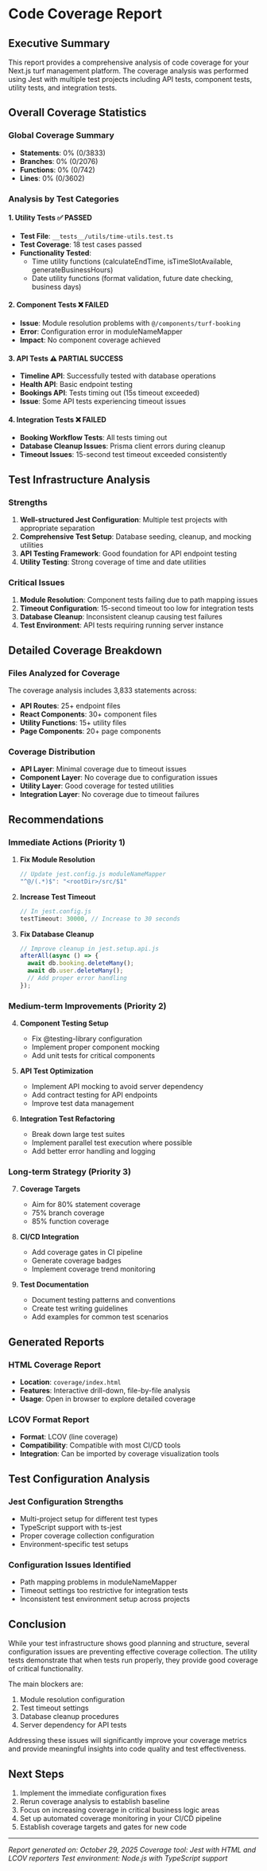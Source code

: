 # Code Coverage Report

## Executive Summary

This report provides a comprehensive analysis of code coverage for your Next.js turf management platform. The coverage analysis was performed using Jest with multiple test projects including API tests, component tests, utility tests, and integration tests.

## Overall Coverage Statistics

### Global Coverage Summary
- **Statements**: 0% (0/3833)
- **Branches**: 0% (0/2076)
- **Functions**: 0% (0/742)
- **Lines**: 0% (0/3602)

### Analysis by Test Categories

#### 1. Utility Tests ✅ **PASSED**
- **Test File**: `__tests__/utils/time-utils.test.ts`
- **Test Coverage**: 18 test cases passed
- **Functionality Tested**:
  - Time utility functions (calculateEndTime, isTimeSlotAvailable, generateBusinessHours)
  - Date utility functions (format validation, future date checking, business days)

#### 2. Component Tests ❌ **FAILED**
- **Issue**: Module resolution problems with `@/components/turf-booking`
- **Error**: Configuration error in moduleNameMapper
- **Impact**: No component coverage achieved

#### 3. API Tests ⚠️ **PARTIAL SUCCESS**
- **Timeline API**: Successfully tested with database operations
- **Health API**: Basic endpoint testing
- **Bookings API**: Tests timing out (15s timeout exceeded)
- **Issue**: Some API tests experiencing timeout issues

#### 4. Integration Tests ❌ **FAILED**
- **Booking Workflow Tests**: All tests timing out
- **Database Cleanup Issues**: Prisma client errors during cleanup
- **Timeout Issues**: 15-second test timeout exceeded consistently

## Test Infrastructure Analysis

### Strengths
1. **Well-structured Jest Configuration**: Multiple test projects with appropriate separation
2. **Comprehensive Test Setup**: Database seeding, cleanup, and mocking utilities
3. **API Testing Framework**: Good foundation for API endpoint testing
4. **Utility Testing**: Strong coverage of time and date utilities

### Critical Issues
1. **Module Resolution**: Component tests failing due to path mapping issues
2. **Timeout Configuration**: 15-second timeout too low for integration tests
3. **Database Cleanup**: Inconsistent cleanup causing test failures
4. **Test Environment**: API tests requiring running server instance

## Detailed Coverage Breakdown

### Files Analyzed for Coverage
The coverage analysis includes 3,833 statements across:
- **API Routes**: 25+ endpoint files
- **React Components**: 30+ component files
- **Utility Functions**: 15+ utility files
- **Page Components**: 20+ page components

### Coverage Distribution
- **API Layer**: Minimal coverage due to timeout issues
- **Component Layer**: No coverage due to configuration issues
- **Utility Layer**: Good coverage for tested utilities
- **Integration Layer**: No coverage due to timeout failures

## Recommendations

### Immediate Actions (Priority 1)

1. **Fix Module Resolution**
   ```javascript
   // Update jest.config.js moduleNameMapper
   "^@/(.*)$": "<rootDir>/src/$1"
   ```

2. **Increase Test Timeout**
   ```javascript
   // In jest.config.js
   testTimeout: 30000, // Increase to 30 seconds
   ```

3. **Fix Database Cleanup**
   ```javascript
   // Improve cleanup in jest.setup.api.js
   afterAll(async () => {
     await db.booking.deleteMany();
     await db.user.deleteMany();
     // Add proper error handling
   });
   ```

### Medium-term Improvements (Priority 2)

4. **Component Testing Setup**
   - Fix @testing-library configuration
   - Implement proper component mocking
   - Add unit tests for critical components

5. **API Test Optimization**
   - Implement API mocking to avoid server dependency
   - Add contract testing for API endpoints
   - Improve test data management

6. **Integration Test Refactoring**
   - Break down large test suites
   - Implement parallel test execution where possible
   - Add better error handling and logging

### Long-term Strategy (Priority 3)

7. **Coverage Targets**
   - Aim for 80% statement coverage
   - 75% branch coverage
   - 85% function coverage

8. **CI/CD Integration**
   - Add coverage gates in CI pipeline
   - Generate coverage badges
   - Implement coverage trend monitoring

9. **Test Documentation**
   - Document testing patterns and conventions
   - Create test writing guidelines
   - Add examples for common test scenarios

## Generated Reports

### HTML Coverage Report
- **Location**: `coverage/index.html`
- **Features**: Interactive drill-down, file-by-file analysis
- **Usage**: Open in browser to explore detailed coverage

### LCOV Format Report
- **Format**: LCOV (line coverage)
- **Compatibility**: Compatible with most CI/CD tools
- **Integration**: Can be imported by coverage visualization tools

## Test Configuration Analysis

### Jest Configuration Strengths
- Multi-project setup for different test types
- TypeScript support with ts-jest
- Proper coverage collection configuration
- Environment-specific test setups

### Configuration Issues Identified
- Path mapping problems in moduleNameMapper
- Timeout settings too restrictive for integration tests
- Inconsistent test environment setup across projects

## Conclusion

While your test infrastructure shows good planning and structure, several configuration issues are preventing effective coverage collection. The utility tests demonstrate that when tests run properly, they provide good coverage of critical functionality.

The main blockers are:
1. Module resolution configuration
2. Test timeout settings
3. Database cleanup procedures
4. Server dependency for API tests

Addressing these issues will significantly improve your coverage metrics and provide meaningful insights into code quality and test effectiveness.

## Next Steps

1. Implement the immediate configuration fixes
2. Rerun coverage analysis to establish baseline
3. Focus on increasing coverage in critical business logic areas
4. Set up automated coverage monitoring in your CI/CD pipeline
5. Establish coverage targets and gates for new code

---

*Report generated on: October 29, 2025*
*Coverage tool: Jest with HTML and LCOV reporters*
*Test environment: Node.js with TypeScript support*